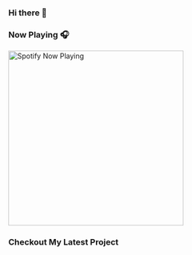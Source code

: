 ### Hi there 👋

<!--
**gregnrobinson/gregnrobinson** is a ✨ _special_ ✨ repository because its `README.md` (this file) appears on your GitHub profile.

Here are some ideas to get you started:

- 🔭 I’m currently working on ...
- 🌱 I’m currently learning ...
- 👯 I’m looking to collaborate on ...
- 🤔 I’m looking for help with ...
- 💬 Ask me about ...
- 📫 How to reach me: ...
- 😄 Pronouns: ...
- ⚡ Fun fact: ...
-->

### Now Playing 🎧

[<img src="https://spotify-now-playing-cyan-seven.vercel.app/api/spotify-playing" alt="Spotify Now Playing" width="350" />](https://open.spotify.com/user/gregnrobinson-ca)


### Checkout My Latest Project

<head>
  <title>K8s Pi Cluster</title>
  <meta property="og:image" content="https://external.fybz2-2.fna.fbcdn.net/safe_image.php?d=AQH5aUvynJ-ZNRC1&w=300&h=157&url=https%3A%2F%2Fpisite.gregrobinson.ca%2Fimages%2Fog.png&cfs=1&ccb=3-5&_nc_hash=AQEEIoGWS6C3D2nf" />
</head>
